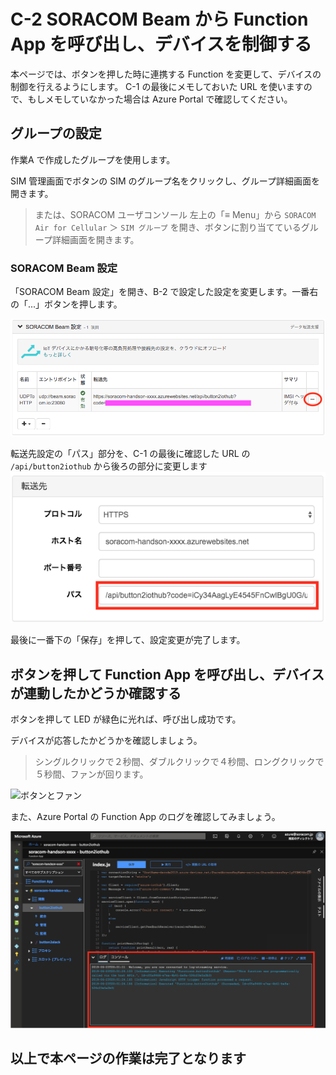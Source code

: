 # C-2 SORACOM Beam から Function App を呼び出し、デバイスを制御する
本ページでは、ボタンを押した時に連携する Function を変更して、デバイスの制御を行えるようにします。
C-1 の最後にメモしておいた URL を使いますので、もしメモしていなかった場合は Azure Portal で確認してください。

## グループの設定
作業A で作成したグループを使用します。

SIM 管理画面でボタンの SIM のグループ名をクリックし、グループ詳細画面を開きます。
> または、SORACOM ユーザコンソール 左上の「≡ Menu」から `SORACOM Air for Cellular` ＞ `SIM グループ` を開き、ボタンに割り当てているグループ詳細画面を開きます。

### SORACOM Beam 設定
「SORACOM Beam 設定」を開き、B-2 で設定した設定を変更します。一番右の「...」ボタンを押します。

![Beam設定エントリーポイント選択](images/soracom-01.png)

転送先設定の「パス」部分を、C-1 の最後に確認した URL の `/api/button2iothub` から後ろの部分に変更します
![Beam設定転送先変更](images/soracom-02.png)

最後に一番下の「保存」を押して、設定変更が完了します。

## ボタンを押して Function App を呼び出し、デバイスが連動したかどうか確認する

ボタンを押して LED が緑色に光れば、呼び出し成功です。

デバイスが応答したかどうかを確認しましょう。

> シングルクリックで２秒間、ダブルクリックで４秒間、ロングクリックで５秒間、ファンが回ります。

![ボタンとファン](images/button_and_fan.gif)

また、Azure Portal の Function App のログを確認してみましょう。

![Function App ログ](images/function-app-06.png)

## 以上で本ページの作業は完了となります